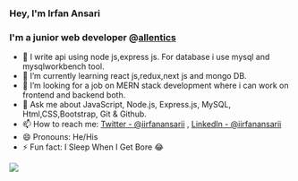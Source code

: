 ###  Hey, I'm Irfan Ansari
### I'm a junior web developer @[allentics](https://allentics.com/)



- 🔭 I write api using node js,express js. For database i use mysql and mysqlworkbench tool. 
- 🌱 I’m currently learning react js,redux,next js and mongo DB.
- 🤔 I’m looking for a job on MERN stack development where i can work on frontend and backend both.
- 💬 Ask me about JavaScript, Node.js, Express.js, MySQL, Html,CSS,Bootstrap, Git & Github.
- 📫 How to reach me: [Twitter - @iirfanansarii](https://twitter.com/iirfanansarii) , [LinkedIn - @iirfanansarii](https://www.linkedin.com/in/iirfanansarii/) 
- 😄 Pronouns: He/His
- ⚡ Fun fact: I Sleep When I Get Bore 😂

<img src="https://github-readme-stats.vercel.app/api?username=iirfanansarii&&show_icons=true&title_color=ffffff&icon_color=bb2acf&text_color=daf7dc&bg_color=151515">


